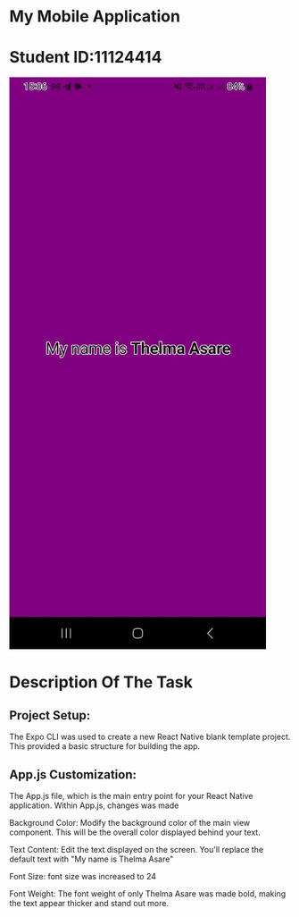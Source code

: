 # My Mobile Application
# Student ID:11124414
 
 
![alt text](mobileappi.jpg)

#  Description Of The Task
## Project Setup:

The Expo CLI was used to create a new React Native blank template project. This provided a basic structure for building the app.

## App.js Customization:
The App.js file, which is the main entry point for your React Native application.
Within App.js, changes was made

Background Color: Modify the background color of the main view component. This will be the overall color displayed behind your text.

Text Content: Edit the text displayed on the screen. You'll replace the default text with "My name is Thelma Asare"

Font Size: font size was increased to 24

Font Weight: The font weight of only Thelma Asare was made  bold, making the text appear thicker and stand out more.
